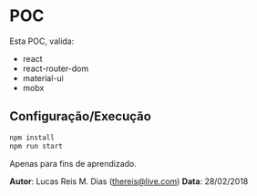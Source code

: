 # POC
Esta POC, valida:
- react
- react-router-dom
- material-ui
- mobx
## Configuração/Execução
```bash
npm install
npm run start
```

Apenas para fins de aprendizado.

**Autor**: Lucas Reis M. Dias (thereis@live.com)
**Data**: 28/02/2018
